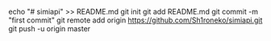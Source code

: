 echo "# simiapi" >> README.md
git init
git add README.md
git commit -m "first commit"
git remote add origin https://github.com/Sh1roneko/simiapi.git
git push -u origin master
